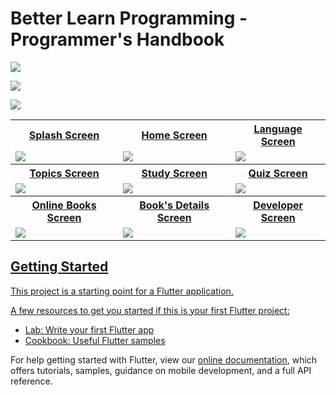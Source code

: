 # Better Learn Programming - Programmer's Handbook

<img src = "https://img.shields.io/endpoint?style=plastic&color=green&logo=google-play&color=e1d1eb&logoColor=faed3e&labelColor=471e61&url=https%3A%2F%2Fplayshields.herokuapp.com%2Fplay%3Fi%3Dcom.ripplebee.better_learn_programming%26l%3D%24name%26m%3Dv%24version">

<a href = "https://play.google.com/store/apps/details?id=com.ripplebee.better_learn_programming"> <img src ="https://user-images.githubusercontent.com/60808266/112758511-9d6d6200-9010-11eb-9b09-0b489bc2d733.png">

<img src="https://user-images.githubusercontent.com/60808266/134616844-ecf6eba6-8836-4b37-a7ac-1a8aaf29883c.png">

<table>
  <tr>
    <th>Splash Screen</th>
    <th>Home Screen</th>
    <th>Language Screen</th>
  </tr>
  <tr>
    <td>
      <img src="https://user-images.githubusercontent.com/60808266/134616393-291d6bd5-a930-4cbb-898c-df866f38a8ba.png">
    </td>
    <td>
      <img src="https://user-images.githubusercontent.com/60808266/134616449-694042e8-563e-4dd1-8d44-9a8e9a53fc8c.png">
    </td> 
    <td>
      <img src="https://user-images.githubusercontent.com/60808266/134616528-705509aa-a218-464d-8497-3e23f8ed12df.png">
    </td>
  </tr>
  <tr>
    <th>Topics Screen</th>
    <th>Study Screen</th>
    <th>Quiz Screen</th>
  </tr>
  <tr>
    <td>
      <img src="https://user-images.githubusercontent.com/60808266/134616572-91c58c91-8774-4644-841e-d65c13c6a9b1.png">
    </td>
    <td>
      <img src="https://user-images.githubusercontent.com/60808266/134616599-88424bc5-4251-488a-a10c-089ae765ca9f.png">
    </td> 
    <td>
      <img src="https://user-images.githubusercontent.com/60808266/134616612-38687858-d376-470c-8500-a9838505758b.png">
    </td>
  </tr>
   <tr>
    <th>Online Books Screen</th>
    <th>Book's Details Screen </th>
    <th>Developer Screen</th>
  </tr>
  <tr>
    <td>
      <img src="https://user-images.githubusercontent.com/60808266/134616620-815a4372-454f-4b25-884f-f169658cffe1.png">
    </td>
    <td>
      <img src="https://user-images.githubusercontent.com/60808266/134616624-9d51980f-4512-48de-97e6-8de760d6e220.png">
    </td> 
    <td>
      <img src="https://user-images.githubusercontent.com/60808266/134616634-b2664b36-dd0b-4421-9f40-facb38351395.png">
    </td>
  </tr>
</table>

## Getting Started

This project is a starting point for a Flutter application.

A few resources to get you started if this is your first Flutter project:

- [Lab: Write your first Flutter app](https://flutter.dev/docs/get-started/codelab)
- [Cookbook: Useful Flutter samples](https://flutter.dev/docs/cookbook)

For help getting started with Flutter, view our
[online documentation](https://flutter.dev/docs), which offers tutorials,
samples, guidance on mobile development, and a full API reference.
